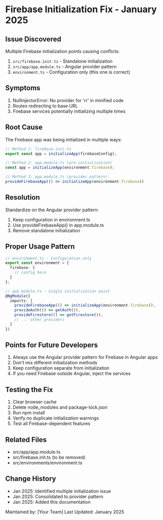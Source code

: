 # Firebase Initialization Fix - January 2025

## Issue Discovered
Multiple Firebase initialization points causing conflicts:

1. `src/firebase.init.ts` - Standalone initialization
2. `src/app/app.module.ts` - Angular provider pattern
3. `environment.ts` - Configuration only (this one is correct)

## Symptoms
1. NullInjectorError: No provider for 'rr' in minified code
2. Routes redirecting to base URL
3. Firebase services potentially initializing multiple times

## Root Cause
The Firebase app was being initialized in multiple ways:

```typescript
// Method 1: firebase.init.ts
export const app = initializeApp(firebaseConfig);

// Method 2: app.module.ts (pre-initialization)
const app = initializeApp(environment.firebase);

// Method 3: app.module.ts (provider pattern)
provideFirebaseApp(() => initializeApp(environment.firebase))
```

## Resolution
Standardize on the Angular provider pattern:

1. Keep configuration in environment.ts
2. Use provideFirebaseApp() in app.module.ts
3. Remove standalone initialization

## Proper Usage Pattern
```typescript
// environment.ts - Configuration only
export const environment = {
  firebase: {
    // config here
  }
};

// app.module.ts - Single initialization point
@NgModule({
  imports: [
    provideFirebaseApp(() => initializeApp(environment.firebase)),
    provideAuth(() => getAuth()),
    provideFirestore(() => getFirestore()),
    // ... other providers
  ]
})
```

## Points for Future Developers
1. Always use the Angular provider pattern for Firebase in Angular apps
2. Don't mix different initialization methods
3. Keep configuration separate from initialization
4. If you need Firebase outside Angular, inject the services

## Testing the Fix
1. Clear browser cache
2. Delete node_modules and package-lock.json
3. Run npm install
4. Verify no duplicate initialization warnings
5. Test all Firebase-dependent features

## Related Files
- src/app/app.module.ts
- src/firebase.init.ts (to be removed)
- src/environments/environment.ts

## Change History
- Jan 2025: Identified multiple initialization issue
- Jan 2025: Consolidated to provider pattern
- Jan 2025: Added this documentation

Maintained by: [Your Team]
Last Updated: January 2025